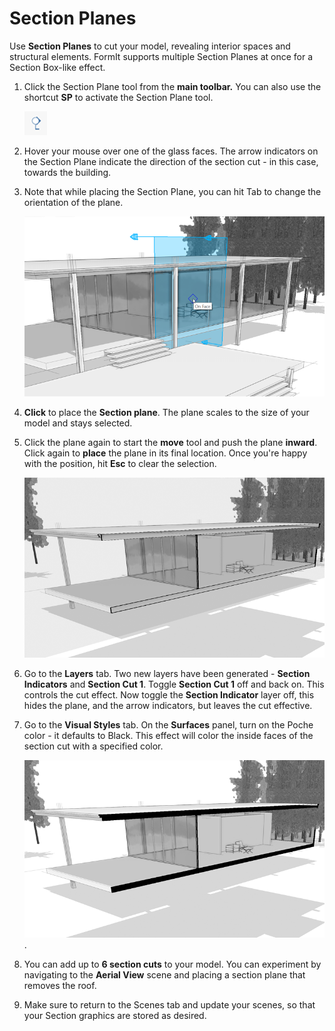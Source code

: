 # Section Planes

Use **Section Planes** to cut your model, revealing interior spaces and structural elements. FormIt supports multiple Section Planes at once for a Section Box-like effect. 

1. Click the Section Plane tool from the **main toolbar.** You can also use the shortcut **SP** to activate the Section Plane tool.

   ![](../../.gitbook/assets/sectionicon.png)

2. Hover your mouse over one of the glass faces. The arrow indicators on the Section Plane indicate the direction of the section cut - in this case, towards the building.
3. Note that while placing the Section Plane, you can hit Tab to change the orientation of the plane.

   ![](../../.gitbook/assets/sectiontemp.png)

4. **Click** to place the **Section plane**. The plane scales to the size of your model and stays selected.
5. Click the plane again to start the **move** tool and push the plane **inward**. Click again to **place** the plane in its final location. Once you're happy with the position, hit **Esc** to clear the selection.

   ![](../../.gitbook/assets/section_1.png)

6. Go to the **Layers** tab. Two new layers have been generated - **Section Indicators** and **Section Cut 1**. Toggle **Section Cut 1** off and back on. This controls the cut effect. Now toggle the **Section Indicator** layer off, this hides the plane, and the arrow indicators, but leaves the cut effective.
7. Go to the **Visual Styles** tab. On the **Surfaces** panel, turn on the Poche color - it defaults to Black. This effect will color the inside faces of the section cut with a specified color.

   ![](../../.gitbook/assets/section_2.png).

8. You can add up to **6 section cuts** to your model. You can experiment by navigating to the **Aerial View** scene and placing a section plane that removes the roof.
9. Make sure to return to the Scenes tab and update your scenes, so that your Section graphics are stored as desired.

